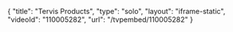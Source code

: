 {
    "title": "Tervis Products",
    "type": "solo",
    "layout": "iframe-static",
    "videoId": "110005282",
    "url": "\/tvpembed\/110005282"
}